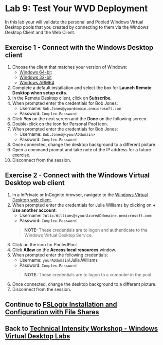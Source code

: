 # Lab 9: Test Your WVD Deployment

In this lab your will validate the personal and Pooled Windows Virtual Desktop pools that you created by connecting to them via the Windows Desktop Client and the Web Client.

## Exercise 1 - Connect with the Windows Desktop client

1. Choose the client that matches your version of Windows:
    * [Windows 64-bit](https://go.microsoft.com/fwlink/?linkid=2068602)
    * [Windows 32-bit](https://go.microsoft.com/fwlink/?linkid=2098960)
    * [Windows ARM64](https://go.microsoft.com/fwlink/?linkid=2098961)
2. Complete a default installation and select the box for **Launch Remote Desktop when setup exits.**
3. In the Remote Desktop client, click on **Subscribe**.
4. When prompted enter the credentials for Bob Jones:
    * Username: `Bob.Jones@yourdomain.onmicrosoft.com`
    * Password: `Complex.Password`
5. Click **Yes** on the next screen and the **Done** on the following screen.
6. Double-click on the icon for Personal Pool icon.
7. When prompted enter the credentials for Bob Jones:
    * Username: `Bob.Jones@<yourADdomain>`
    * Password: `Complex.Password`
8. Once connected, change the desktop background to a different picture.
9. Open a command prompt and take note of the IP address for a future exercise.
10. Disconnect from the session.

## Exercise 2 - Connect with the Windows Virtual Desktop web client

1. In a InPrivate or InCognito browser, navigate to the [Windows Virtual Desktop web client](https://rdweb.wvd.microsoft.com/webclient).
2. When prompted enter the credentials for Julia Williams by clicking on **+ Use another account**:
    * Username: `Julia.Williams@<yourAzureADdomain>.onmicrosoft.com`
    * Password: `Complex.Password`
    > **NOTE:** These credentials are to logon and authenticate to the Windows Virtual Desktop Service.
3. Click on the icon for PooledPool.
4. Click **Allow** on the **Access local resources** window.
5. When prompted enter the following credentials:
    * Username: `yourADdomain`\Julia.Williams
    * Password: `Complex.Password`
    > **NOTE:** These credentials are to logon to a computer in the pool.  
6. Once connected, change the desktop background to a different picture.
7. Disconnect from the session.

## Continue to [FSLogix Installation and Configuration with File Shares](../Optimize/Optimize-FSLogix-Installation-and-Configuration)

## Back to [Technical Intensity Workshop - Windows Virtual Desktop Labs](../index.md)
